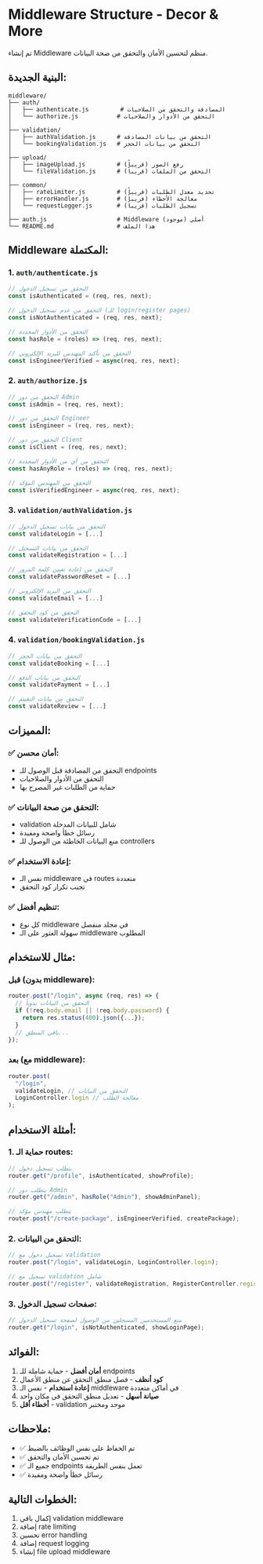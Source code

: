 # Middleware Structure - Decor & More

تم إنشاء Middleware منظم لتحسين الأمان والتحقق من صحة البيانات.

## البنية الجديدة:

```
middleware/
├── auth/
│   ├── authenticate.js         # المصادقة والتحقق من الصلاحيات
│   └── authorize.js           # التحقق من الأدوار والصلاحيات
│
├── validation/
│   ├── authValidation.js      # التحقق من بيانات المصادقة
│   └── bookingValidation.js   # التحقق من بيانات الحجز
│
├── upload/
│   ├── imageUpload.js         # رفع الصور (قريباً)
│   └── fileValidation.js      # التحقق من الملفات (قريباً)
│
├── common/
│   ├── rateLimiter.js         # تحديد معدل الطلبات (قريباً)
│   ├── errorHandler.js        # معالجة الأخطاء (قريباً)
│   └── requestLogger.js       # تسجيل الطلبات (قريباً)
│
├── auth.js                    # Middleware أصلي (موجود)
└── README.md                  # هذا الملف
```

## Middleware المكتملة:

### 1. `auth/authenticate.js`

```javascript
// التحقق من تسجيل الدخول
const isAuthenticated = (req, res, next);

// التحقق من عدم تسجيل الدخول (للـ login/register pages)
const isNotAuthenticated = (req, res, next);

// التحقق من الأدوار المحددة
const hasRole = (roles) => (req, res, next);

// التحقق من تأكيد المهندس للبريد الإلكتروني
const isEngineerVerified = async(req, res, next);
```

### 2. `auth/authorize.js`

```javascript
// التحقق من دور Admin
const isAdmin = (req, res, next);

// التحقق من دور Engineer
const isEngineer = (req, res, next);

// التحقق من دور Client
const isClient = (req, res, next);

// التحقق من أي من الأدوار المحددة
const hasAnyRole = (roles) => (req, res, next);

// التحقق من المهندس المؤكد
const isVerifiedEngineer = async(req, res, next);
```

### 3. `validation/authValidation.js`

```javascript
// التحقق من بيانات تسجيل الدخول
const validateLogin = [...]

// التحقق من بيانات التسجيل
const validateRegistration = [...]

// التحقق من إعادة تعيين كلمة المرور
const validatePasswordReset = [...]

// التحقق من البريد الإلكتروني
const validateEmail = [...]

// التحقق من كود التحقق
const validateVerificationCode = [...]
```

### 4. `validation/bookingValidation.js`

```javascript
// التحقق من بيانات الحجز
const validateBooking = [...]

// التحقق من بيانات الدفع
const validatePayment = [...]

// التحقق من بيانات التقييم
const validateReview = [...]
```

## المميزات:

### ✅ **أمان محسن:**

- التحقق من المصادقة قبل الوصول للـ endpoints
- التحقق من الأدوار والصلاحيات
- حماية من الطلبات غير المصرح بها

### ✅ **التحقق من صحة البيانات:**

- validation شامل للبيانات المدخلة
- رسائل خطأ واضحة ومفيدة
- منع البيانات الخاطئة من الوصول للـ controllers

### ✅ **إعادة الاستخدام:**

- نفس الـ middleware في routes متعددة
- تجنب تكرار كود التحقق

### ✅ **تنظيم أفضل:**

- كل نوع middleware في مجلد منفصل
- سهولة العثور على الـ middleware المطلوب

## مثال للاستخدام:

### قبل (بدون middleware):

```javascript
router.post("/login", async (req, res) => {
  // التحقق من البيانات يدوياً
  if (!req.body.email || !req.body.password) {
    return res.status(400).json({...});
  }
  // باقي المنطق...
});
```

### بعد (مع middleware):

```javascript
router.post(
  "/login",
  validateLogin, // التحقق من البيانات
  LoginController.login // معالجة الطلب
);
```

## أمثلة الاستخدام:

### 1. حماية الـ routes:

```javascript
// يتطلب تسجيل دخول
router.get("/profile", isAuthenticated, showProfile);

// يتطلب دور Admin
router.get("/admin", hasRole("Admin"), showAdminPanel);

// يتطلب مهندس مؤكد
router.post("/create-package", isEngineerVerified, createPackage);
```

### 2. التحقق من البيانات:

```javascript
// تسجيل دخول مع validation
router.post("/login", validateLogin, LoginController.login);

// تسجيل مع validation شامل
router.post("/register", validateRegistration, RegisterController.register);
```

### 3. صفحات تسجيل الدخول:

```javascript
// منع المستخدمين المسجلين من الوصول لصفحة تسجيل الدخول
router.get("/login", isNotAuthenticated, showLoginPage);
```

## الفوائد:

1. **أمان أفضل** - حماية شاملة للـ endpoints
2. **كود أنظف** - فصل منطق التحقق عن منطق الأعمال
3. **إعادة استخدام** - نفس الـ middleware في أماكن متعددة
4. **صيانة أسهل** - تعديل منطق التحقق في مكان واحد
5. **أخطاء أقل** - validation موحد ومختبر

## ملاحظات:

- ✅ تم الحفاظ على نفس الوظائف بالضبط
- ✅ تم تحسين الأمان والتحقق
- ✅ جميع الـ endpoints تعمل بنفس الطريقة
- ✅ رسائل خطأ واضحة ومفيدة

## الخطوات التالية:

1. إكمال باقي validation middleware
2. إضافة rate limiting
3. تحسين error handling
4. إضافة request logging
5. إنشاء file upload middleware
